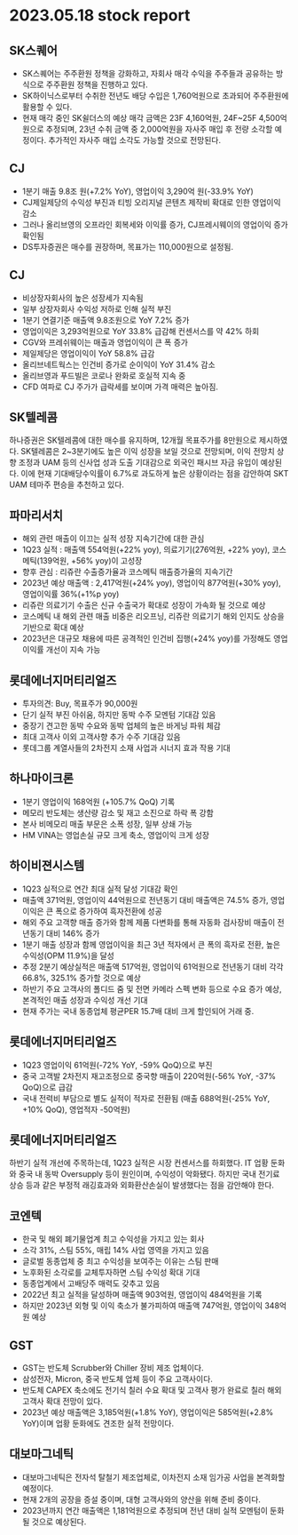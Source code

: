 # 2023.05.18 stock report
## SK스퀘어
- SK스퀘어는 주주환원 정책을 강화하고, 자회사 매각 수익을 주주들과 공유하는 방식으로 주주환원 정책을 진행하고 있다.
- SK하이닉스로부터 수취한 전년도 배당 수입은 1,760억원으로 초과되어 주주환원에 활용할 수 있다.
- 현재 매각 중인 SK쉴더스의 예상 매각 금액은 23F 4,160억원, 24F~25F 4,500억원으로 추정되며, 23년 수취 금액 중 2,000억원을 자사주 매입 후 전량 소각할 예정이다. 추가적인 자사주 매입 소각도 가능할 것으로 전망된다.
## CJ
- 1분기 매출 9.8조 원(+7.2% YoY), 영업이익 3,290억 원(-33.9% YoY)
- CJ제일제당의 수익성 부진과 티빙 오리지널 콘텐츠 제작비 확대로 인한 영업이익 감소
- 그러나 올리브영의 오프라인 회복세와 이익률 증가, CJ프레시웨이의 영업이익 증가 확인됨
- DS투자증권은 매수를 권장하며, 목표가는 110,000원으로 설정됨.
## CJ
- 비상장자회사의 높은 성장세가 지속됨
- 일부 상장자회사 수익성 저하로 인해 실적 부진
- 1분기 연결기준 매출액 9.8조원으로 YoY 7.2% 증가
- 영업이익은 3,293억원으로 YoY 33.8% 급감해 컨센서스를 약 42% 하회
- CGV와 프레쉬웨이는 매출과 영업이익이 큰 폭 증가
- 제일제당은 영업이익이 YoY 58.8% 급감
- 올리브네트웍스는 인건비 증가로 순이익이 YoY 31.4% 감소
- 올리브영과 푸드빌은 코로나 완화로 호실적 지속 중
- CFD 여파로 CJ 주가가 급락세를 보이며 가격 매력은 높아짐.
## SK텔레콤
하나증권은 SK텔레콤에 대한 매수를 유지하며, 12개월 목표주가를 8만원으로 제시하였다. SK텔레콤은 2~3분기에도 높은 이익 성장을 보일 것으로 전망되며, 이익 전망치 상향 조정과 UAM 등의 신사업 성과 도출 기대감으로 외국인 패시브 자금 유입이 예상된다. 이에 현재 기대배당수익률이 6.7%로 과도하게 높은 상황이라는 점을 감안하여 SKT UAM 테마주 편승을 추천하고 있다.
## 파마리서치
- 해외 관련 매출이 이끄는 실적 성장 지속기간에 대한 관심
- 1Q23 실적 : 매출액 554억원(+22% yoy), 의료기기(276억원, +22% yoy), 코스메틱(139억원, +56% yoy)이 고성장
- 향후 관심 : 리쥬란 수출증가율과 코스메틱 매출증가율의 지속기간
- 2023년 예상 매출액 : 2,417억원(+24% yoy), 영업이익 877억원(+30% yoy), 영업이익률 36%(+1%p yoy)
- 리쥬란 의료기기 수출은 신규 수출국가 확대로 성장이 가속화 될 것으로 예상
- 코스메틱 내 해외 관련 매출 비중은 리오프닝, 리쥬란 의료기기 해외 인지도 상승을 기반으로 확대 예상 
- 2023년은 대규모 채용에 따른 공격적인 인건비 집행(+24% yoy)를 가정해도 영업이익률 개선이 지속 가능
## 롯데에너지머티리얼즈
- 투자의견: Buy, 목표주가 90,000원
- 단기 실적 부진 아쉬움, 하지만 동박 수주 모멘텀 기대감 있음
- 중장기 견고한 동박 수요와 동박 업체의 높은 바게닝 파워 체감
- 최대 고객사 이외 고객사향 추가 수주 기대감 있음
- 롯데그룹 계열사들의 2차전지 소재 사업과 시너지 효과 작용 기대
## 하나마이크론
- 1분기 영업이익 168억원 (+105.7% QoQ) 기록
- 메모리 반도체는 생산량 감소 및 재고 소진으로 하락 폭 강함
- 본사 비메모리 매출 부문은 소폭 성장, 일부 상쇄 가능
- HM VINA는 영업손실 규모 크게 축소, 영업이익 크게 성장
## 하이비젼시스템
- 1Q23 실적으로 연간 최대 실적 달성 기대감 확인
- 매출액 371억원, 영업이익 44억원으로 전년동기 대비 매출액은 74.5% 증가, 영업이익은 큰 폭으로 증가하여 흑자전환에 성공
- 해외 주요 고객향 매출 증가와 함께 제품 다변화를 통해 자동화 검사장비 매출이 전년동기 대비 146% 증가
- 1분기 매출 성장과 함께 영업이익을 최근 3년 적자에서 큰 폭의 흑자로 전환, 높은 수익성(OPM 11.9%)을 달성
- 추정 2분기 예상실적은 매출액 517억원, 영업이익 61억원으로 전년동기 대비 각각 66.8%, 325.1% 증가할 것으로 예상
- 하반기 주요 고객사의 폴디드 줌 및 전면 카메라 스펙 변화 등으로 수요 증가 예상, 본격적인 매출 성장과 수익성 개선 기대
- 현재 주가는 국내 동종업체 평균PER 15.7배 대비 크게 할인되어 거래 중.
## 롯데에너지머티리얼즈
- 1Q23 영업이익 61억원(-72% YoY, -59% QoQ)으로 부진
- 중국 고객발 2차전지 재고조정으로 중국향 매출이 220억원(-56% YoY, -37% QoQ)으로 급감
- 국내 전력비 부담으로 별도 실적이 적자로 전환됨 (매출 688억원(-25% YoY, +10% QoQ), 영업적자 -50억원)
## 롯데에너지머티리얼즈
하반기 실적 개선에 주목하는데, 1Q23 실적은 시장 컨센서스를 하회했다. IT 업황 둔화와 중국 내 동박 Oversupply 등이 원인이며, 수익성이 악화됐다. 하지만 국내 전기료 상승 등과 같은 부정적 래깅효과와 외화환산손실이 발생했다는 점을 감안해야 한다.
## 코엔텍
- 한국 및 해외 폐기물업계 최고 수익성을 가지고 있는 회사
- 소각 31%, 스팀 55%, 매립 14% 사업 영역을 가지고 있음
- 글로벌 동종업체 중 최고 수익성을 보여주는 이유는 스팀 판매
- 노후화된 소각로를 교체투자하면 스팀 수익성 확대 기대
- 동종업계에서 고배당주 매력도 갖추고 있음
- 2022년 최고 실적을 달성하며 매출액 903억원, 영업이익 484억원을 기록
- 하지만 2023년 외형 및 이익 축소가 불가피하여 매출액 747억원, 영업이익 348억원 예상
## GST
- GST는 반도체 Scrubber와 Chiller 장비 제조 업체이다.
- 삼성전자, Micron, 중국 반도체 업체 등이 주요 고객사이다.
- 반도체 CAPEX 축소에도 전기식 칠러 수요 확대 및 고객사 평가 완료로 칠러 해외 고객사 확대 전망이 있다.
- 2023년 예상 매출액은 3,185억원(+1.8% YoY), 영업이익은 585억원(+2.8% YoY)이며 업황 둔화에도 견조한 실적 전망이다.
## 대보마그네틱
- 대보마그네틱은 전자석 탈철기 제조업체로, 이차전지 소재 임가공 사업을 본격화할 예정이다.
- 현재 2개의 공장을 증설 중이며, 대형 고객사와의 양산을 위해 준비 중이다.
- 2023년까지 연간 매출액은 1,181억원으로 추정되며 전년 대비 실적 모멘텀이 둔화될 것으로 예상된다.